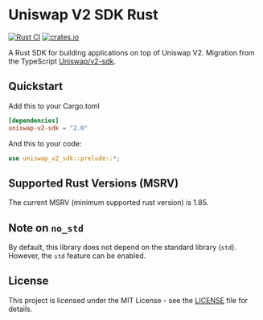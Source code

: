 # Uniswap V2 SDK Rust

[![Rust CI](https://github.com/shuhuiluo/uniswap-v2-sdk-rs/actions/workflows/rust.yml/badge.svg)](https://github.com/shuhuiluo/uniswap-v2-sdk-rs/actions/workflows/rust.yml)
[![crates.io](https://img.shields.io/crates/v/uniswap-v2-sdk.svg)](https://crates.io/crates/uniswap-v2-sdk)

A Rust SDK for building applications on top of Uniswap V2.
Migration from the TypeScript [Uniswap/v2-sdk](https://github.com/Uniswap/v2-sdk).

## Quickstart

Add this to your Cargo.toml

```toml
[dependencies]
uniswap-v2-sdk = "2.0"
```

And this to your code:

```rust
use uniswap_v2_sdk::prelude::*;
```

## Supported Rust Versions (MSRV)

<!--
When updating this, also update:
- clippy.toml
- Cargo.toml
- .github/workflows/rust.yml
-->

The current MSRV (minimum supported rust version) is 1.85.

## Note on `no_std`

By default, this library does not depend on the standard library (`std`). However, the `std` feature can be enabled.

## License

This project is licensed under the MIT License - see the [LICENSE](./LICENSE) file for details.
